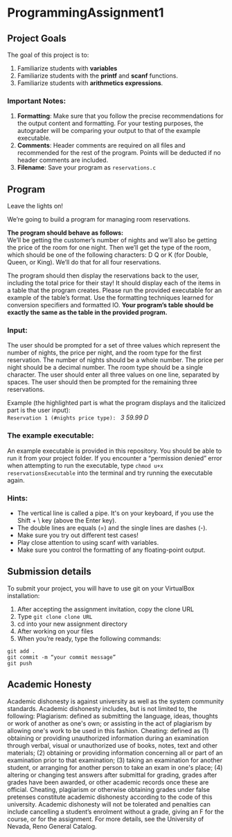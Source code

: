 # ProgrammingAssignment1

## Project Goals
The goal of this project is to:
1.	Familiarize students with **variables**
2.  Familiarize students with the **printf** and **scanf** functions.
3.  Familiarize students with **arithmetics expressions**.
### Important Notes:
1.	**Formatting**: Make sure that you follow the precise recommendations for the output content and formatting. For your testing purposes, the autograder will be comparing your output to that of the example executable.
2.	**Comments**: Header comments are required on all files and recommended for the rest of the program. Points will be deducted if no header comments are included.
3.	**Filename**: Save your program as ```reservations.c```

## Program
Leave the lights on!  

We’re going to build a program for managing room reservations.   

**The program should behave as follows:**  
We’ll be getting the customer’s number of nights and we’ll also be getting the price of the room for one night. Then we’ll get the type of the room, which should be one of the following characters: D Q or K (for Double, Queen, or King). We’ll do that for all four reservations.  

The program should then display the reservations back to the user, including the total price for their stay! It should display each of the items in a table that the program creates. Please run the provided executable for an example of the table’s format. Use the formatting techniques learned for conversion specifiers and formatted IO. **Your program’s table should be exactly the same as the table in the provided program.**

### Input:
The user should be prompted for a set of three values which represent the number of nights, the price per night, and the room type for the first reservation. The number of nights should be a whole number. The price per night should be a decimal number. The room type should be a single character. The user should enter all three values on one line, separated by spaces. The user should then be prompted for the remaining three reservations.  

Example (the highlighted part is what the program displays and the italicized part is the user input):  
```Reservation 1 (#nights price type): ``` *3 59.99 D*

### The example executable:
An example executable is provided in this repository. You should be able to run it from your project folder.
If you encounter a “permission denied” error when attempting to run the executable, type ```chmod u+x reservationsExecutable``` into the terminal and try running the executable again.
### Hints:
- The vertical line is called a pipe. It's on your keyboard, if you use the Shift + \ key (above the Enter key).
- The double lines are equals (=) and the single lines are dashes (-).
- Make sure you try out different test cases!
- Play close attention to using scanf with variables.
- Make sure you control the formatting of any floating-point output. 

## Submission details
To submit your project, you will have to use git on your VirtualBox installation:
1.	After accepting the assignment invitation, copy the clone URL
2.	Type 
```git clone clone URL```
3.	cd into your new assignment directory
4.	After working on your files
5.	When you’re ready, type the following commands: 
```
git add .
git commit -m “your commit message”
git push
```
## Academic Honesty
Academic dishonesty is against university as well as the system community standards. Academic dishonesty includes, but is not limited to, the following:
Plagiarism: defined as submitting the language, ideas, thoughts or work of another as one's own; or assisting in the act of plagiarism by allowing one's work to be used in this fashion.
Cheating: defined as (1) obtaining or providing unauthorized information during an examination through verbal, visual or unauthorized use of books, notes, text and other materials; (2) obtaining or providing information concerning all or part of an examination prior to that examination; (3) taking an examination for another student, or arranging for another person to take an exam in one's place; (4) altering or changing test answers after submittal for grading, grades after grades have been awarded, or other academic records once these are official.
Cheating, plagiarism or otherwise obtaining grades under false pretenses constitute academic
dishonesty according to the code of this university. Academic dishonesty will not be tolerated and
penalties can include cancelling a student’s enrolment without a grade, giving an F for the course, or for the assignment. For more details, see the University of Nevada, Reno General Catalog.
